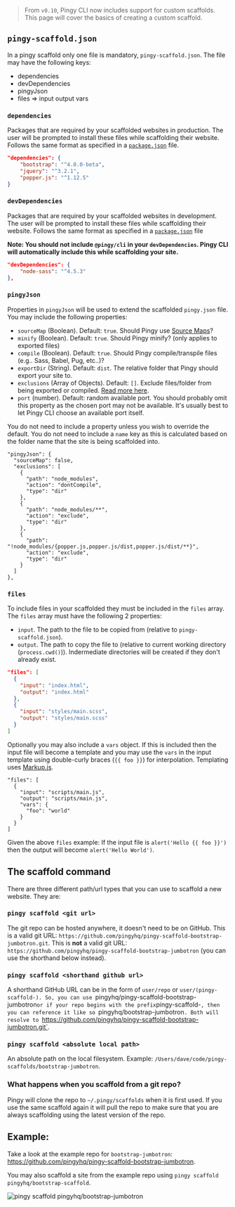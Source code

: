 > From `v0.10`, Pingy CLI now includes support for custom scaffolds. This page will cover the basics of creating a custom scaffold.

## `pingy-scaffold.json`

In a pingy scaffold only one file is mandatory, `pingy-scaffold.json`.
The file may have the following keys:

* dependencies
* devDependencies
* pingyJson
* files => input output vars

### `dependencies`

Packages that are required by your scaffolded websites in production. The user will be prompted to install these files while scaffolding their website. Follows the same format as specified in a [`package.json`](https://docs.npmjs.com/files/package.json#dependencies) file.

```json
"dependencies": {
    "bootstrap": "^4.0.0-beta",
    "jquery": "^3.2.1",
    "popper.js": "^1.12.5"
}
```

### `devDependencies`

Packages that are required by your scaffolded websites in development. The user will be prompted to install these files while scaffolding their website. Follows the same format as specified in a [`package.json`](https://docs.npmjs.com/files/package.json#dependencies) file

**Note: You should not include `@pingy/cli` in your `devDependencies`. Pingy CLI will automatically include this while scaffolding your site.**

```json
"devDependencies": {
    "node-sass": "^4.5.3"
},
```

### `pingyJson`

Properties in `pingyJson` will be used to extend the scaffolded `pingy.json` file. You may include the following properties:

* `sourceMap` (Boolean). Default: `true`. Should Pingy use [Source Maps](https://www.html5rocks.com/en/tutorials/developertools/sourcemaps/)?
* `minify` (Boolean). Default: `true`. Should Pingy minify? (only applies to exported files)
* `compile` (Boolean). Default: `true`. Should Pingy compile/transpile files (e.g.. Sass, Babel, Pug, etc..)?
* `exportDir` (String). Default: `dist`. The relative folder that Pingy should export your site to.
* `exclusions` (Array of Objects). Default: `[]`. Exclude files/folder from being exported or compiled.
 [Read more here](https://github.com/pingyhq/pingy-cli#configuring-export).
* `port` (number). Default: random available port. You should probably omit this property as the chosen port may not be available. It's usually best to let Pingy CLI choose an available port itself.

You do not need to include a property unless you wish to override the default. You do not need to include a `name` key as this is calculated based on the folder name that the site is being scaffolded into.

```
"pingyJson": {
  "sourceMap": false,
  "exclusions": [
    {
      "path": "node_modules",
      "action": "dontCompile",
      "type": "dir"
    },
    {
      "path": "node_modules/**",
      "action": "exclude",
      "type": "dir"
    },
    {
      "path": "!node_modules/{popper.js,popper.js/dist,popper.js/dist/**}",
      "action": "exclude",
      "type": "dir"
    }
  ]
},
```

### `files`

To include files in your scaffolded they must be included in the `files` array. The `files` array must have the following 2 properties:

* `input`. The path to the file to be copied from (relative to `pingy-scaffold.json`).
* `output`. The path to copy the file to (relative to current working directory (`process.cwd()`)). Indermediate directories will be created if they don't already exist.

```json
"files": [
  {
    "input": "index.html",
    "output": "index.html"
  },
  {
    "input": "styles/main.scss",
    "output": "styles/main.scss"
  }
]
```

Optionally you may also include a `vars` object. If this is included then the input file will become a template and you may use the `vars` in the input template using double-curly braces (`{{ foo }}`) for interpolation. Templating uses [Markup.js](https://github.com/adammark/Markup.js/).

```
"files": [
  {
    "input": "scripts/main.js",
    "output": "scripts/main.js",
    "vars": {
      "foo": "world"
    }
  }
]
```

Given the above `files` example: If the input file is `alert('Hello {{ foo }}')` then the output will become `alert('Hello World')`.

## The scaffold command

There are three different path/url types that you can use to scaffold a new website. They are:

### `pingy scaffold <git url>`

The git repo can be hosted anywhere, it doesn't need to be on GitHub. This is a valid git URL: `https://github.com/pingyhq/pingy-scaffold-bootstrap-jumbotron.git`. This is **not** a valid git URL: `https://github.com/pingyhq/pingy-scaffold-bootstrap-jumbotron` (you can use the shorthand below instead).

### `pingy scaffold <shorthand github url>`

A shorthand GitHub URL can be in the form of `user/repo` or `user/(pingy-scaffold-). So, you can use `pingyhq/pingy-scaffold-bootstrap-jumbotron` or if your repo begins with the prefix `pingy-scaffold-`, then you can reference it like so `pingyhq/bootstrap-jumbotron`. Both will resolve to `https://github.com/pingyhq/pingy-scaffold-bootstrap-jumbotron.git`.

### `pingy scaffold <absolute local path>`

An absolute path on the local filesystem. Example: `/Users/dave/code/pingy-scaffolds/bootstrap-jumbotron`.

### What happens when you scaffold from a git repo?

Pingy will clone the repo to `~/.pingy/scaffolds` when it is first used. If you use the same scaffold again it will pull the repo to make sure that you are always scaffolding using the latest version of the repo.

## Example:

Take a look at the example repo for `bootstrap-jumbotron`: https://github.com/pingyhq/pingy-scaffold-bootstrap-jumbotron.

You may also scaffold a site from the example repo using `pingy scaffold pingyhq/bootstrap-scaffold`.

![pingy scaffold pingyhq/bootstrap-jumbotron](https://i.imgur.com/omLMEU1.gif)
